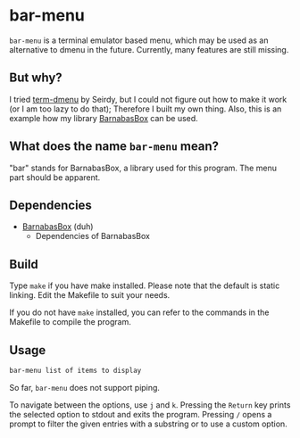 # bar-menu

`bar-menu` is a terminal emulator based menu, which may be used as an alternative to dmenu in the future. Currently, many features are still missing.

## But why?

I tried [term-dmenu](https://github.com/seirdy/term-dmenu) by Seirdy, but I could not figure out how to make it work (or I am too lazy to do that); Therefore I built my own thing. Also, this is an example how my library [BarnabasBox](https://github.com/nmke-de/BarnabasBox) can be used.

## What does the name `bar-menu` mean?

"bar" stands for BarnabasBox, a library used for this program. The menu part should be apparent.

## Dependencies

- [BarnabasBox](https://github.com/nmke-de/BarnabasBox) (duh)
	- Dependencies of BarnabasBox

## Build

Type `make` if you have make installed. Please note that the default is static linking. Edit the Makefile to suit your needs.

If you do not have `make` installed, you can refer to the commands in the Makefile to compile the program.

## Usage

```bash
bar-menu list of items to display
```

So far, `bar-menu` does not support piping.

To navigate between the options, use `j` and `k`. Pressing the `Return` key prints the selected option to stdout and exits the program.
Pressing `/` opens a prompt to filter the given entries with a substring or to use a custom option.

